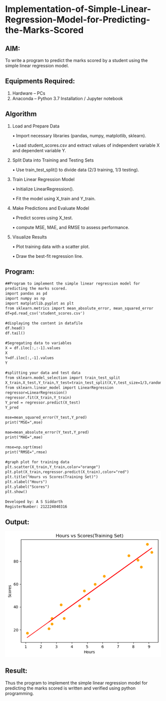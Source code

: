 # Implementation-of-Simple-Linear-Regression-Model-for-Predicting-the-Marks-Scored

## AIM:
To write a program to predict the marks scored by a student using the simple linear regression model.

## Equipments Required:
1. Hardware – PCs
2. Anaconda – Python 3.7 Installation / Jupyter notebook

## Algorithm
1. Load and Prepare Data

   • Import necessary libraries (pandas, numpy, matplotlib, sklearn).
   
    • Load student_scores.csv and extract values of independent variable X and dependent variable Y.
   
3. Split Data into Training and Testing Sets

    • Use train_test_split() to divide data (2/3 training, 1/3 testing).
   
5. Train Linear Regression Model

    • Initialize LinearRegression().

   • Fit the model using X_train and Y_train.

7. Make Predictions and Evaluate Model

   • Predict scores using X_test.

   • compute MSE, MAE, and RMSE to assess performance.

9. Visualize Results

   • Plot training data with a scatter plot.

    • Draw the best-fit regression line.

## Program:

```
##Program to implement the simple linear regression model for predicting the marks scored.
import pandas as pd
import numpy as np
import matplotlib.pyplot as plt
from sklearn.metrics import mean_absolute_error, mean_squared_error
df=pd.read_csv('student_scores.csv')

#displaying the content in datafile
df.head()
df.tail()

#Segregating data to variables
X = df.iloc[:,:-1].values
X
Y=df.iloc[:,-1].values
Y

#splitting your data and test data
from sklearn.model_selection import train_test_split
X_train,X_test,Y_train,Y_test=train_test_split(X,Y,test_size=1/3,random_state=0)
from sklearn.linear_model import LinearRegression
regressor=LinearRegression()
regressor.fit(X_train,Y_train)
Y_pred = regressor.predict(X_test)
Y_pred

mse=mean_squared_error(Y_test,Y_pred)
print("MSE=",mse)

mae=mean_absolute_error(Y_test,Y_pred)
print("MAE=",mae)

rmse=np.sqrt(mse)
print("RMSE=",rmse)

#graph plot for training data
plt.scatter(X_train,Y_train,color="orange")
plt.plot(X_train,regressor.predict(X_train),color="red")
plt.title("Hours vs Scores(Training Set)")
plt.xlabel("Hours")
plt.ylabel("Scores")
plt.show()

Developed by: A S Siddarth
RegisterNumber: 212224040316

```

## Output:
![image](https://github.com/Ashera2004/Implementation-of-Simple-Linear-Regression-Model-for-Predicting-the-Marks-Scored/blob/fe058a77738d4e74fe00bef77cbc4f3644e5e65a/graph_ex2.png)


## Result:
Thus the program to implement the simple linear regression model for predicting the marks scored is written and verified using python programming.
